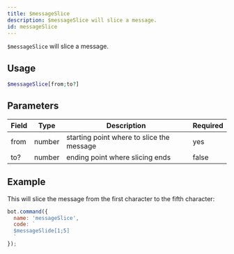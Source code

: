 ```yaml
---
title: $messageSlice 
description: $messageSlice will slice a message.
id: messageSlice
---
```


`$messageSlice` will slice a message.

## Usage

```php
$messageSlice[from;to?]
```

## Parameters 


| Field | Type   | Description                               | Required |
| ----- | ------ | ----------------------------------------- | -------- |
| from  | number | starting point where to slice the message | yes      |
| to?   | number | ending point where slicing ends           | false       |


## Example

This will slice the message from the first character to the fifth character:

```javascript
bot.command({
  name: 'messageSlice',
  code: `
  $messageSlide[1;5]
  `
});
```

